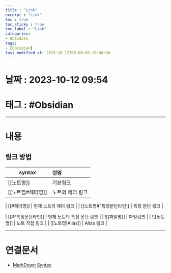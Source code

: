 ```yaml
---
title : "Link"
excerpt : "Link"
toc : true
toc_sticky : true
toc_label : "Link"
categories:
- Obsidian
tags:
- [Obsidian]
last_modified_at: 2023-10-12T08:00:00-10:00:00
---
```


# 날짜 : 2023-10-12 09:54

# 태그 : #Obsidian 
---

# 내용

## 링크 방법

| syntax                       | 설명                       |
| ---------------------------- |:-------------------------- |
| \[\[노트명\]\]               | 기본링크                   |
| \[\[노트명\#헤더명\]\]       | 노트의 헤더 링크           |

| \[\[\#헤더명\]\]             | 현재 노트의 헤더 링크      |
| \[\[노트명#^특정문단라인\]\] | 특정 문단 링크             |

| \[\[#^특정문단라인\]\]       | 현재 노트의 특정 문단 링크 |
| \!\[\[파일명\]\]             | 파일링크                   |
| \!\[\[노트명\]\]             | 노트 직접 링크             |
| \[\[노트명\|Alias]\]         | Alias 링크                 |

---

# 연결문서
- [MarkDown Syntax](../../markdown/markdown-MarkDown-Syntax)

